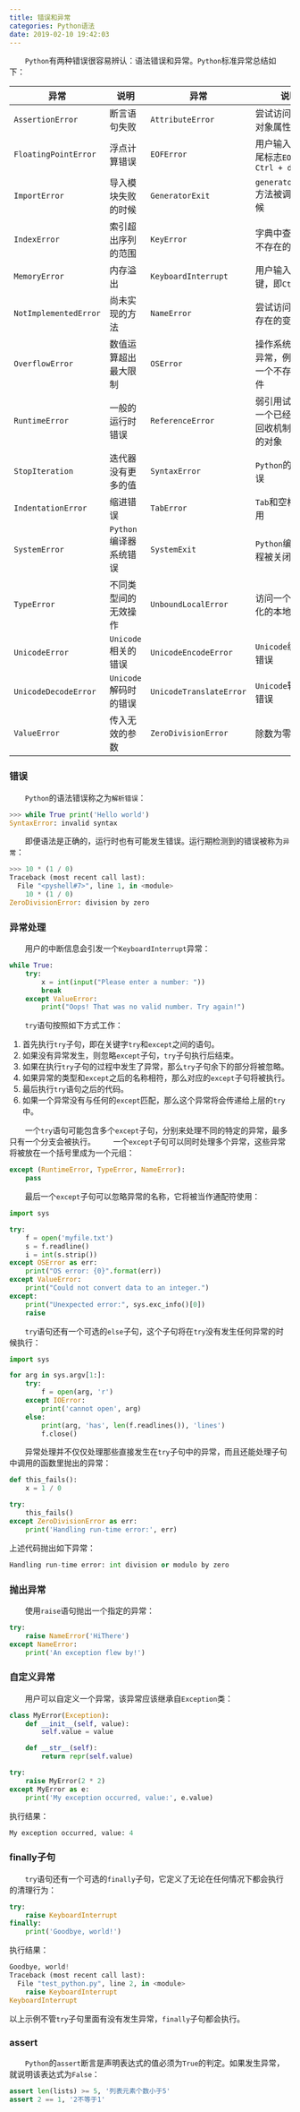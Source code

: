 ```yaml
---
title: 错误和异常
categories: Python语法
date: 2019-02-10 19:42:03
---
```

&emsp;&emsp;`Python`有两种错误很容易辨认：语法错误和异常。`Python`标准异常总结如下：<!--more-->

异常                    | 说明                  | 异常                    | 说明
------------------------|----------------------|-------------------------|-----
`AssertionError`        | 断言语句失败          | `AttributeError`        | 尝试访问未知的对象属性
`FloatingPointError`    | 浮点计算错误          | `EOFError`              | 用户输入文件末尾标志`EOF`，即`Ctrl + d`
`ImportError`           | 导入模块失败的时候     | `GeneratorExit`         | `generator.close`方法被调用的时候
`IndexError`            | 索引超出序列的范围     | `KeyError`              | 字典中查找一个不存在的关键字
`MemoryError`           | 内存溢出              | `KeyboardInterrupt`     | 用户输入中断键，即`Ctrl + c`
`NotImplementedError`   | 尚未实现的方法         | `NameError`             | 尝试访问一个不存在的变量
`OverflowError`         | 数值运算超出最大限制    | `OSError`               | 操作系统产生的异常，例如打开一个不存在的文件
`RuntimeError`          | 一般的运行时错误        | `ReferenceError`        | 弱引用试图访问一个已经被垃圾回收机制回收了的对象
`StopIteration`         | 迭代器没有更多的值      | `SyntaxError`           | `Python`的语法错误
`IndentationError`      | 缩进错误               | `TabError`              | `Tab`和空格混合使用
`SystemError`           | `Python`编译器系统错误 | `SystemExit`            | `Python`编译器进程被关闭
`TypeError`             | 不同类型间的无效操作    | `UnboundLocalError`     | 访问一个未初始化的本地变量
`UnicodeError`          | `Unicode`相关的错误    | `UnicodeEncodeError`    | `Unicode`编码时的错误
`UnicodeDecodeError`    | `Unicode`解码时的错误  | `UnicodeTranslateError` | `Unicode`转换时的错误
`ValueError`            | 传入无效的参数         | `ZeroDivisionError`     | 除数为零

### 错误

&emsp;&emsp;`Python`的语法错误称之为`解析错误`：

``` python
>>> while True print('Hello world')
SyntaxError: invalid syntax
```

&emsp;&emsp;即便语法是正确的，运行时也有可能发生错误。运行期检测到的错误被称为`异常`：

``` python
>>> 10 * (1 / 0)
Traceback (most recent call last):
  File "<pyshell#7>", line 1, in <module>
    10 * (1 / 0)
ZeroDivisionError: division by zero
```

### 异常处理

&emsp;&emsp;用户的中断信息会引发一个`KeyboardInterrupt`异常：

``` python
while True:
    try:
        x = int(input("Please enter a number: "))
        break
    except ValueError:
        print("Oops! That was no valid number. Try again!")
```

&emsp;&emsp;`try`语句按照如下方式工作：

1. 首先执行`try`子句，即在关键字`try`和`except`之间的语句。
2. 如果没有异常发生，则忽略`except`子句，`try`子句执行后结束。
3. 如果在执行`try`子句的过程中发生了异常，那么`try`子句余下的部分将被忽略。
4. 如果异常的类型和`except`之后的名称相符，那么对应的`except`子句将被执行。
5. 最后执行`try`语句之后的代码。
6. 如果一个异常没有与任何的`except`匹配，那么这个异常将会传递给上层的`try`中。

&emsp;&emsp;一个`try`语句可能包含多个`except`子句，分别来处理不同的特定的异常，最多只有一个分支会被执行。
&emsp;&emsp;一个`except`子句可以同时处理多个异常，这些异常将被放在一个括号里成为一个元组：

``` python
except (RuntimeError, TypeError, NameError):
    pass
```

&emsp;&emsp;最后一个`except`子句可以忽略异常的名称，它将被当作通配符使用：

``` python
import sys

try:
    f = open('myfile.txt')
    s = f.readline()
    i = int(s.strip())
except OSError as err:
    print("OS error: {0}".format(err))
except ValueError:
    print("Could not convert data to an integer.")
except:
    print("Unexpected error:", sys.exc_info()[0])
    raise
```

&emsp;&emsp;`try`语句还有一个可选的`else`子句，这个子句将在`try`没有发生任何异常的时候执行：

``` python
import sys

for arg in sys.argv[1:]:
    try:
        f = open(arg, 'r')
    except IOError:
        print('cannot open', arg)
    else:
        print(arg, 'has', len(f.readlines()), 'lines')
        f.close()
```

&emsp;&emsp;异常处理并不仅仅处理那些直接发生在`try`子句中的异常，而且还能处理子句中调用的函数里抛出的异常：

``` python
def this_fails():
    x = 1 / 0

try:
    this_fails()
except ZeroDivisionError as err:
    print('Handling run-time error:', err)
```

上述代码抛出如下异常：

``` python
Handling run-time error: int division or modulo by zero
```

### 抛出异常

&emsp;&emsp;使用`raise`语句抛出一个指定的异常：

``` python
try:
    raise NameError('HiThere')
except NameError:
    print('An exception flew by!')
```

### 自定义异常

&emsp;&emsp;用户可以自定义一个异常，该异常应该继承自`Exception`类：

``` python
class MyError(Exception):
    def __init__(self, value):
        self.value = value

    def __str__(self):
        return repr(self.value)

try:
    raise MyError(2 * 2)
except MyError as e:
    print('My exception occurred, value:', e.value)
```

执行结果：

``` python
My exception occurred, value: 4
```

### finally子句

&emsp;&emsp;`try`语句还有一个可选的`finally`子句，它定义了无论在任何情况下都会执行的清理行为：

``` python
try:
    raise KeyboardInterrupt
finally:
    print('Goodbye, world!')
```

执行结果：

``` python
Goodbye, world!
Traceback (most recent call last):
  File "test_python.py", line 2, in <module>
    raise KeyboardInterrupt
KeyboardInterrupt
```

以上示例不管`try`子句里面有没有发生异常，`finally`子句都会执行。

### assert

&emsp;&emsp;`Python`的`assert`断言是声明表达式的值必须为`True`的判定。如果发生异常，就说明该表达式为`False`：

``` python
assert len(lists) >= 5, '列表元素个数小于5'
assert 2 == 1, '2不等于1'
```